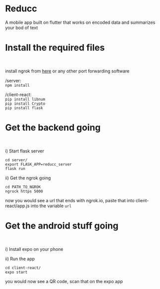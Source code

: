 # Reducc
A mobile app built on flutter that works on encoded data and summarizes your bod of text


<h1>Install the required files </h1> </br>

install ngrok from [here](https://ngrok.com/) or any other port forwarding software

/server:</br>
`npm install` </br>

/client-react:</br>
`pip install libnum` </br>
`pip install Crypto` </br>
`pip install flask` </br>

<h1>Get the backend going </h1> </br>

i) Start flask server
```
cd server/
export FLASK_APP=reducc_server
flask run
```
ii) Get the ngrok going
```
cd PATH_TO_NGROK
ngrock https 5000
```

now you would see a url that ends with ngrok.io, paste that into client-react/app.js into the variable `url`

<h1>Get the android stuff going </h1> </br>

i) Install expo on your phone

ii) Run the app
```
cd client-react/
expo start
```
you would now see a QR code, scan that on the expo app

